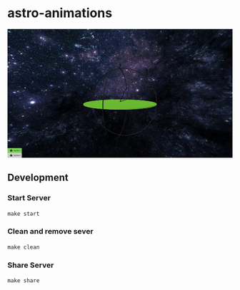 # astro-animations

![Screenshot](/assets/screenshot.png)

## Development

### Start Server

```
make start
```

### Clean and remove sever

```
make clean
```

### Share Server

```
make share
```
